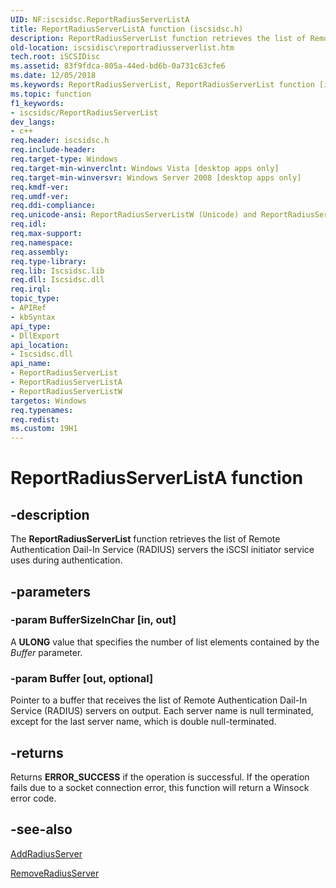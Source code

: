 ```yaml
---
UID: NF:iscsidsc.ReportRadiusServerListA
title: ReportRadiusServerListA function (iscsidsc.h)
description: ReportRadiusServerList function retrieves the list of Remote Authentication Dail-In Service (RADIUS) servers the iSCSI initiator service uses during authentication.
old-location: iscsidisc\reportradiusserverlist.htm
tech.root: iSCSIDisc
ms.assetid: 83f9fdca-805a-44ed-bd6b-0a731c63cfe6
ms.date: 12/05/2018
ms.keywords: ReportRadiusServerList, ReportRadiusServerList function [iSCSI Discovery Library API], ReportRadiusServerListA, ReportRadiusServerListW, iscsidisc.reportradiusserverlist, iscsidsc/ReportRadiusServerList, iscsidsc/ReportRadiusServerListA, iscsidsc/ReportRadiusServerListW
ms.topic: function
f1_keywords:
- iscsidsc/ReportRadiusServerList
dev_langs:
- c++
req.header: iscsidsc.h
req.include-header: 
req.target-type: Windows
req.target-min-winverclnt: Windows Vista [desktop apps only]
req.target-min-winversvr: Windows Server 2008 [desktop apps only]
req.kmdf-ver: 
req.umdf-ver: 
req.ddi-compliance: 
req.unicode-ansi: ReportRadiusServerListW (Unicode) and ReportRadiusServerListA (ANSI)
req.idl: 
req.max-support: 
req.namespace: 
req.assembly: 
req.type-library: 
req.lib: Iscsidsc.lib
req.dll: Iscsidsc.dll
req.irql: 
topic_type:
- APIRef
- kbSyntax
api_type:
- DllExport
api_location:
- Iscsidsc.dll
api_name:
- ReportRadiusServerList
- ReportRadiusServerListA
- ReportRadiusServerListW
targetos: Windows
req.typenames: 
req.redist: 
ms.custom: 19H1
---
```


# ReportRadiusServerListA function


## -description


The <b>ReportRadiusServerList</b> function  retrieves the list of Remote Authentication Dail-In Service (RADIUS) servers the iSCSI initiator service uses during authentication.


## -parameters




### -param BufferSizeInChar [in, out]

A <b>ULONG</b> value that specifies the number of list elements contained by the <i>Buffer</i> parameter. 



### -param Buffer [out, optional]

Pointer to a buffer that receives the list of Remote Authentication Dail-In Service (RADIUS) servers on output. Each server name is null terminated, except for the last server name, which is double null-terminated.


## -returns



Returns <b>ERROR_SUCCESS</b> if the operation is successful. If the operation fails due to a socket connection error, this function will return a Winsock error code.




## -see-also




<a href="https://docs.microsoft.com/previous-versions/windows/desktop/api/iscsidsc/nf-iscsidsc-addradiusservera">AddRadiusServer</a>



<a href="https://docs.microsoft.com/previous-versions/windows/desktop/api/iscsidsc/nf-iscsidsc-removeradiusservera">RemoveRadiusServer</a>
 

 

